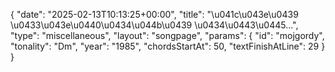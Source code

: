 {
    "date": "2025-02-13T10:13:25+00:00",
    "title": "\u041c\u043e\u0439 \u0433\u043e\u0440\u0434\u044b\u0439 \u0434\u0443\u0445...",
    "type": "miscellaneous",
    "layout": "songpage",
    "params": {
        "id": "mojgordy",
        "tonality": "Dm",
        "year": "1985",
        "chordsStartAt": 50,
        "textFinishAtLine": 29
    }
}